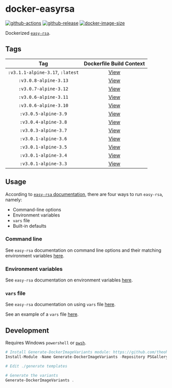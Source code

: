 # docker-easyrsa

[![github-actions](https://github.com/theohbrothers/docker-easyrsa/workflows/ci-master-pr/badge.svg)](https://github.com/theohbrothers/docker-easyrsa/actions)
[![github-release](https://img.shields.io/github/v/release/theohbrothers/docker-easyrsa?style=flat-square)](https://github.com/theohbrothers/docker-easyrsa/releases/)
[![docker-image-size](https://img.shields.io/docker/image-size/theohbrothers/docker-easyrsa/latest)](https://hub.docker.com/r/theohbrothers/docker-easyrsa)

Dockerized [`easy-rsa`](https://github.com/OpenVPN/easy-rsa).

## Tags

| Tag | Dockerfile Build Context |
|:-------:|:---------:|
| `:v3.1.1-alpine-3.17`, `:latest` | [View](variants/v3.1.1-alpine-3.17) |
| `:v3.0.8-alpine-3.13` | [View](variants/v3.0.8-alpine-3.13) |
| `:v3.0.7-alpine-3.12` | [View](variants/v3.0.7-alpine-3.12) |
| `:v3.0.6-alpine-3.11` | [View](variants/v3.0.6-alpine-3.11) |
| `:v3.0.6-alpine-3.10` | [View](variants/v3.0.6-alpine-3.10) |
| `:v3.0.5-alpine-3.9` | [View](variants/v3.0.5-alpine-3.9) |
| `:v3.0.4-alpine-3.8` | [View](variants/v3.0.4-alpine-3.8) |
| `:v3.0.3-alpine-3.7` | [View](variants/v3.0.3-alpine-3.7) |
| `:v3.0.1-alpine-3.6` | [View](variants/v3.0.1-alpine-3.6) |
| `:v3.0.1-alpine-3.5` | [View](variants/v3.0.1-alpine-3.5) |
| `:v3.0.1-alpine-3.4` | [View](variants/v3.0.1-alpine-3.4) |
| `:v3.0.1-alpine-3.3` | [View](variants/v3.0.1-alpine-3.3) |

## Usage

According to [`easy-rsa` documentation](https://github.com/OpenVPN/easy-rsa/blob/v3.0.0/doc/EasyRSA-Advanced.md#configuration-reference), there are four ways to run `easy-rsa`, namely:

- Command-line options
- Environment variables
- `vars` file
- Built-in defaults

### Command line

See `easy-rsa` documentation on command line options and their matching environment variables [here](https://github.com/OpenVPN/easy-rsa/blob/v3.0.0/doc/EasyRSA-Readme.md#obtaining-and-using-easy-rsa).

### Environment variables

See `easy-rsa` documentation on environment variables [here](https://github.com/OpenVPN/easy-rsa/blob/v3.0.0/doc/EasyRSA-Advanced.md#environmental-variables-reference).

### `vars` file

See `easy-rsa` documentation on using `vars` file [here](https://github.com/OpenVPN/easy-rsa/blob/v3.0.0/doc/EasyRSA-Advanced.md#vars-autodetection).

See an example of a `vars` file [here](https://github.com/OpenVPN/easy-rsa/blob/v3.0.0/easyrsa3/vars.example).

## Development

Requires Windows `powershell` or [`pwsh`](https://github.com/PowerShell/PowerShell).

```powershell
# Install Generate-DockerImageVariants module: https://github.com/theohbrothers/Generate-DockerImageVariants
Install-Module -Name Generate-DockerImageVariants -Repository PSGallery -Scope CurrentUser -Force -Verbose

# Edit ./generate templates

# Generate the variants
Generate-DockerImageVariants .
```

